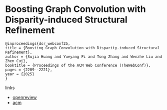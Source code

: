 # Boosting Graph Convolution with Disparity-induced Structural Refinement

```
@inproceedings{dsr_webconf25,
title = {Boosting Graph Convolution with Disparity-induced Structural Refinement},
author = {Sujia Huang and Yueyang Pi and Tong Zhang and Wenzhe Liu and Zhen Cui},
booktitle = {Proceedings of the ACM Web Conference (TheWebConf)},
pages = {2209--2221},
year = {2025}
}
```

links
- [openreview](https://openreview.net/forum?id=lbFQ2QJHNY)
- [acm](https://dl.acm.org/doi/10.1145/3696410.3714786)
